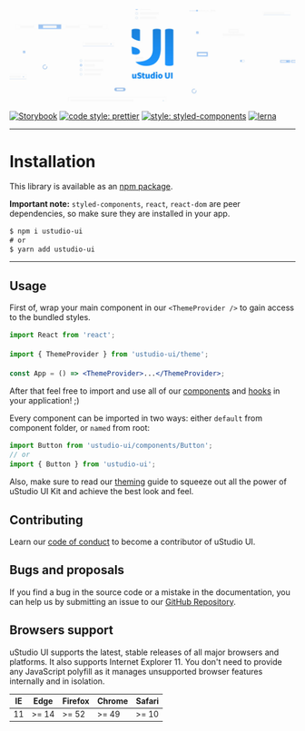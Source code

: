 ![logo](https://raw.githubusercontent.com/uStudioCompany/ustudio-ui/develop/banner.jpg)

[![Storybook](https://cdn.jsdelivr.net/gh/storybookjs/brand@master/badge/badge-storybook.svg)](https://ustudiocompany.github.io/ustudio-ui)
[![code style: prettier](https://img.shields.io/badge/code_style-prettier-ff69b4.svg?style=flat-square)](https://github.com/prettier/prettier)
[![style: styled-components](https://img.shields.io/badge/style-%F0%9F%92%85%20styled--components-orange.svg?colorB=daa357&colorA=db748e)](https://github.com/styled-components/styled-components)
[![lerna](https://img.shields.io/badge/maintained%20with-lerna-cc00ff.svg)](https://lerna.js.org/)

---

# Installation

This library is available as an [npm package](https://www.npmjs.com/package/ustudio-ui).

**Important note:** `styled-components`, `react`, `react-dom` are peer dependencies, so make sure they are installed in your app.

```shell script
$ npm i ustudio-ui
# or
$ yarn add ustudio-ui
```

---

## Usage

First of, wrap your main component in our `<ThemeProvider />` to gain access to the bundled styles.

```jsx
import React from 'react';

import { ThemeProvider } from 'ustudio-ui/theme';

const App = () => <ThemeProvider>...</ThemeProvider>;
```

After that feel free to import and use all of our [components](/components) and [hooks](/docs/hooks) in your application! ;)

Every component can be imported in two ways: either `default` from component folder, or `named` from root:

```jsx
import Button from 'ustudio-ui/components/Button';
// or
import { Button } from 'ustudio-ui';
```

Also, make sure to read our [theming](/docs/theming) guide to squeeze out all the power of uStudio UI Kit and achieve the best
look and feel.

## Contributing

Learn our [code of conduct](/CODE_OF_CONDUCT.md) to become a contributor of uStudio UI.

## Bugs and proposals

If you find a bug in the source code or a mistake in the documentation, you can help us by submitting an issue to our [GitHub Repository](https://github.com/uStudioCompany/ustudio-ui/issues).

## Browsers support

uStudio UI supports the latest, stable releases of all major browsers and platforms. It also supports Internet Explorer 11. You don't need to provide any JavaScript polyfill as it manages unsupported browser features internally and in isolation.

| IE  | Edge  | Firefox | Chrome | Safari |
| --- | ----- | ------- | ------ | ------ |
| 11  | >= 14 | >= 52   | >= 49  | >= 10  |
